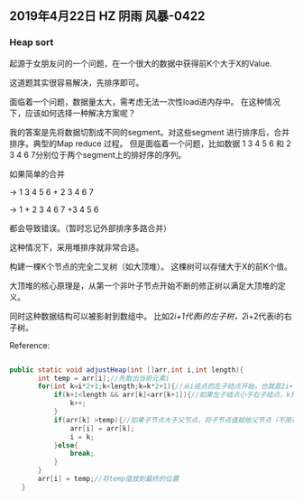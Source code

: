 ## 2019年4月22日 HZ 阴雨  风暴-0422

### Heap sort

起源于女朋友问的一个问题，在一个很大的数据中获得前K个大于X的Value.

这道题其实很容易解决，先排序即可。

面临着一个问题，数据量太大，需考虑无法一次性load进内存中。 在这种情况下，应该如何选择一种解决方案呢？


 我的答案是先将数据切割成不同的segment。对这些segment 进行排序后，合并排序。典型的Map reduce 过程。
 但是面临着一个问题，比如数据 1 3 4 5 6 和 2 3 4 6 7分别位于两个segment上的排好序的序列。

如果简单的合并  

-> 1 3 4 5 6 + 2 3 4 6 7

-> 1 + 2 3 4 6 7 +3 4 5 6

都会导致错误。（暂时忘记外部排序多路合并）

这种情况下，采用堆排序就非常合适。

构建一棵K个节点的完全二叉树（如大顶堆）。 这棵树可以存储大于X的前K个值。

大顶堆的核心原理是，从第一个非叶子节点开始不断的修正树以满足大顶堆的定义。

同时这种数据结构可以被影射到数组中。 比如2*i+1代表i的左子树，2*i+2代表i的右子树。



Reference: 
``` java

public static void adjustHeap(int []arr,int i,int length){
       int temp = arr[i];//先取出当前元素i
       for(int k=i*2+1;k<length;k=k*2+1){//从i结点的左子结点开始，也就是2i+1处开始
           if(k+1<length && arr[k]<arr[k+1]){//如果左子结点小于右子结点，k指向右子结点
               k++;
           }
           if(arr[k] >temp){//如果子节点大于父节点，将子节点值赋给父节点（不用进行交换）
               arr[i] = arr[k];
               i = k;
           }else{
               break;
           }
       }
       arr[i] = temp;//将temp值放到最终的位置
   }
```
